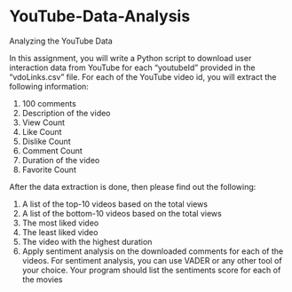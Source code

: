 # YouTube-Data-Analysis
Analyzing the YouTube Data


In this assignment, you will write a Python script to download user interaction data from YouTube for each “youtubeId” provided in the “vdoLinks.csv” file. For each of the YouTube video id, you will extract the following information:
1.	100 comments
2.	Description of the video
3.	View Count
4.	Like Count
5.	Dislike Count
6.	Comment Count
7.	Duration of the video
8.	Favorite Count


After the data extraction is done, then please find out the following:
1.	A list of  the top-10 videos based on the total views
2.	A list of the bottom-10 videos based on the total views
3.	The most liked video
4.	The least liked video
5.	The video with the highest duration
6.	Apply sentiment analysis on the downloaded comments for each of the videos. For sentiment analysis, you can use VADER or any other tool of your choice. Your program should list the sentiments score for each of the movies
